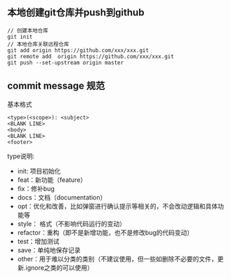 ## 本地创建git仓库并push到github

```
// 创建本地仓库
git init
// 本地仓库关联远程仓库
git add origin https://github.com/xxx/xxx.git
git remote add  origin https://github.com/xxx/xxx.git
git push --set-upstream origin master
```

## commit message 规范
基本格式
```
<type>(<scope>): <subject> 
<BLANK LINE> 
<body> 
<BLANK LINE> 
<footer>
```
type说明:
+ init: 项目初始化
+ feat：新功能（feature）
+ fix：修补bug
+ docs：文档（documentation）
+ opt：优化和改善，比如弹窗进行确认提示等相关的，不会改动逻辑和具体功能等
+ style： 格式（不影响代码运行的变动）
+ refactor：重构（即不是新增功能，也不是修改bug的代码变动）
+ test：增加测试
+ save：单纯地保存记录
+ other：用于难以分类的类别（不建议使用，但一些如删除不必要的文件，更新.ignore之类的可以使用）
